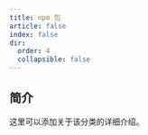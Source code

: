 ```yaml
---
title: npm 包
article: false
index: false
dir:
  order: 4
  collapsible: false
---
```


## 简介

这里可以添加关于该分类的详细介绍。
